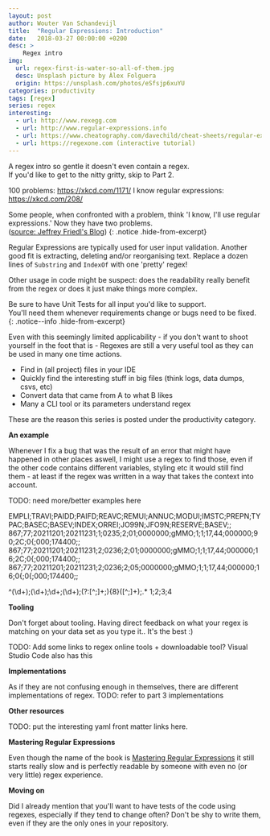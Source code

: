 ```yaml
---
layout: post
author: Wouter Van Schandevijl
title:  "Regular Expressions: Introduction"
date:   2018-03-27 00:00:00 +0200
desc: >
    Regex intro
img:
  url: regex-first-is-water-so-all-of-them.jpg
  desc: Unsplash picture by Àlex Folguera
  origin: https://unsplash.com/photos/eSfsjp6xuYU
categories: productivity
tags: [regex]
series: regex
interesting:
  - url: http://www.rexegg.com
  - url: http://www.regular-expressions.info
  - url: https://www.cheatography.com/davechild/cheat-sheets/regular-expressions/ (or another cheat sheet?)
  - url: https://regexone.com (interactive tutorial)
---
```


A regex intro so gentle it doesn't even contain a regex.  
If you'd like to get to the nitty gritty, skip to Part 2.

100 problems: https://xkcd.com/1171/
I know regular expressions: https://xkcd.com/208/

<!--more-->

Some people, when confronted with a problem, think 'I know, I'll use regular expressions.' Now they have two problems.  
([source: Jeffrey Friedl's Blog][jeffrey-friedl])
{: .notice .hide-from-excerpt}

Regular Expressions are typically used for user input validation.
Another good fit is extracting, deleting and/or reorganising text.
Replace a dozen lines of `Substring` and `IndexOf` with one 'pretty' regex!

Other usage in code might be suspect: does the readability really benefit from the regex
or does it just make things more complex.

Be sure to have Unit Tests for all input you'd like to support.  
You'll need them whenever requirements change or bugs need to be fixed.
{: .notice--info .hide-from-excerpt}

<!--more-->

Even with this seemingly limited applicability - if you don't want to shoot yourself in the foot that is -
Regexes are still a very useful tool as they can be used in many one time actions.
- Find in (all project) files in your IDE
- Quickly find the interesting stuff in big files (think logs, data dumps, csvs, etc)
- Convert data that came from A to what B likes
- Many a CLI tool or its parameters understand regex

These are the reason this series is posted under the productivity category.

**An example**

Whenever I fix a bug that was the result of an error that might have happened in other places aswell,
I might use a regex to find those, even if the other code contains different variables, styling etc it
would still find them - at least if the regex was written in a way that takes the context into account.


TODO: need more/better examples here

EMPLI;TRAVI;PAIDD;PAIFD;REAVC;REMUI;ANNUC;MODUI;IMSTC;PREPN;TYPAC;BASEC;BASEV;INDEX;ORREI;JO99N;JFO9N;RESERVE;BASEV;;
867;77;20211201;20211231;1;0235;2;01;0000000;gMMO;1;1;17,44;000000;90;2C;0{;000;174400;;
867;77;20211201;20211231;2;0236;2;01;0000000;gMMO;1;1;17,44;000000;16;2C;0{;000;174400;;
867;77;20211201;20211231;2;0236;2;05;0000000;gMMO;1;1;17,44;000000;16;0{;0{;000;174400;;

^(\d+);(\d+);\d+;(\d+);(?:[^;]+;){8}([^;]+);.*
$1;$2;$3;$4


**Tooling**

Don't forget about tooling.
Having direct feedback on what your regex is matching on your data set as you type it.. It's the best :)

TODO: Add some links to regex online tools + downloadable tool? Visual Studio Code also has this

**Implementations**

As if they are not confusing enough in themselves, there are different implementations of regex.
TODO: refer to part 3 implementations

**Other resources**

TODO: put the interesting yaml front matter links here.

**Mastering Regular Expressions**

Even though the name of the book is [Mastering Regular Expressions][mastering-regex-book]
it still starts really slow and is perfectly readable by someone with even no (or very little) regex experience.


**Moving on**

Did I already mention that you'll want to have tests of the code using regexes, especially if they tend
to change often? Don't be shy to write them, even if they are the only ones in your repository.


[parse-html-with-regex]: https://stackoverflow.com/a/1732454/540352
[jeffrey-friedl]: http://regex.info/blog/2006-09-15/247
[mastering-regex-book]: https://www.amazon.com/Mastering-Regular-Expressions-Jeffrey-Friedl/dp/0596528124
